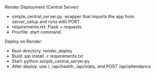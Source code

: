 Render Deployment (Central Server)

- simple_central_server.py: wrapper that imports the app from server_setup and runs with PORT.
- requirements.txt: Flask + requests.
- Procfile: start command.

Deploy on Render:
- Root directory: render_deploy
- Build: pip install -r requirements.txt
- Start: python simple_central_server.py
- After deploy: use /, /api/health, /api/stats, and POST /api/attendance
